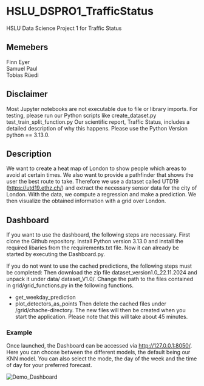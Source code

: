 # HSLU_DSPRO1_TrafficStatus
HSLU Data Science Project 1 for Traffic Status

## Memebers
Finn Eyer </br>
Samuel Paul </br>
Tobias Rüedi </br>

## Disclaimer
Most Jupyter notebooks are not executable due to file or library imports. For testing, please run our Python scripts like create_dataset.py test_train_split_function.py
Our scientific report, Traffic Status, includes a detailed description of why this happens. Please use the Python Version python == 3.13.0.

## Description
We want to create a heat map of London to show people which areas to avoid at certain times. We also want to provide a pathfinder that shows the user the best route to take.
Therefore we use a dataset called UTD19 (https://utd19.ethz.ch/) and extract the necessary sensor data for the city of London. With the data, we compute a regression and make a prediction. 
We then visualize the obtained information with a grid over London.

## Dashboard
If you want to use the dashboard, the following steps are necessary.
First clone the Github repository.
Install Python version 3.13.0 and install the required libaries from the requirements.txt file.
Now it can already be started by executing the Dashboard.py.

If you do not want to use the cached predictions, the following steps must be completed:
Then download the zip file dataset_version1.0_22.11.2024 and unpack it under data/ dataset_V1.0/. Change the path to the files contained in grid/grid_functions.py in the following functions.
- get_weekday_prediction
- plot_detectors_as_points
Then delete the cached files under /grid/chache-directory. The new files will then be created when you start the application. Please note that this will take about 45 minutes.

### Example
Once launched, the Dashboard can be accessed via http://127.0.0.1:8050/.
Here you can choose between the different models, the default being our KNN model.
You can also select the mode, the day of the week and the time of day for your preferred forecast.

![Demo_Dashboard](src/image.png)

